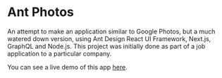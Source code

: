 # Ant Photos
An attempt to make an application similar to Google Photos, but a much watered down version, using Ant Design React UI Framework, Next.js, GraphQL and Node.js. This project was initially done as part of a job application to a particular company.

You can see a live demo of this app [here](http://ant-photos.gaben.tech).
